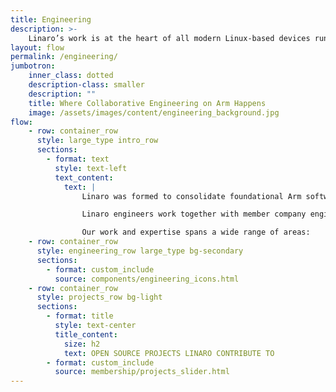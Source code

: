 ```yaml
---
title: Engineering
description: >-
    Linaro’s work is at the heart of all modern Linux-based devices running on Arm processors, including Android smartphones and tablets. As markets for Arm processors develop, new opportunities for collaborative engineering are created around Linux and other open source operating systems. This has resulted in Linaro’s collaborative engineering spanning a wide range of technologies. To find out more about what work we do in each vertical, click on the relevant icon.
layout: flow
permalink: /engineering/
jumbotron:
    inner_class: dotted
    description-class: smaller
    description: ""
    title: Where Collaborative Engineering on Arm Happens
    image: /assets/images/content/engineering_background.jpg
flow:
    - row: container_row
      style: large_type intro_row
      sections:
        - format: text
          style: text-left
          text_content:
            text: |
                Linaro was formed to consolidate foundational Arm software. Over the years, Linaro has entered new verticals as and when collaborative engineering has been needed to enable new markets on Arm architecture.

                Linaro engineers work together with member company engineers on Arm software. Strategy and roadmaps are developed in technical steering committees which then decide what engineering work needs to happen when.

                Our work and expertise spans a wide range of areas:
    - row: container_row
      style: engineering_row large_type bg-secondary
      sections:
        - format: custom_include
          source: components/engineering_icons.html
    - row: container_row
      style: projects_row bg-light
      sections:
        - format: title
          style: text-center
          title_content:
            size: h2
            text: OPEN SOURCE PROJECTS LINARO CONTRIBUTE TO
        - format: custom_include
          source: membership/projects_slider.html
---
```

